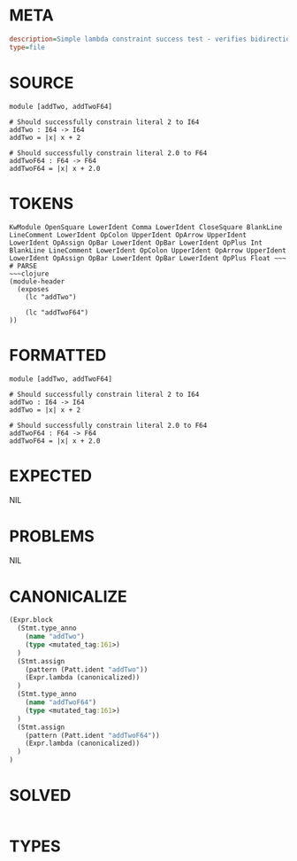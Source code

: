 # META
~~~ini
description=Simple lambda constraint success test - verifies bidirectional type checking works correctly
type=file
~~~
# SOURCE
~~~roc
module [addTwo, addTwoF64]

# Should successfully constrain literal 2 to I64
addTwo : I64 -> I64
addTwo = |x| x + 2

# Should successfully constrain literal 2.0 to F64
addTwoF64 : F64 -> F64
addTwoF64 = |x| x + 2.0
~~~
# TOKENS
~~~text
KwModule OpenSquare LowerIdent Comma LowerIdent CloseSquare BlankLine LineComment LowerIdent OpColon UpperIdent OpArrow UpperIdent LowerIdent OpAssign OpBar LowerIdent OpBar LowerIdent OpPlus Int BlankLine LineComment LowerIdent OpColon UpperIdent OpArrow UpperIdent LowerIdent OpAssign OpBar LowerIdent OpBar LowerIdent OpPlus Float ~~~
# PARSE
~~~clojure
(module-header
  (exposes
    (lc "addTwo")

    (lc "addTwoF64")
))
~~~
# FORMATTED
~~~roc
module [addTwo, addTwoF64]

# Should successfully constrain literal 2 to I64
addTwo : I64 -> I64
addTwo = |x| x + 2

# Should successfully constrain literal 2.0 to F64
addTwoF64 : F64 -> F64
addTwoF64 = |x| x + 2.0
~~~
# EXPECTED
NIL
# PROBLEMS
NIL
# CANONICALIZE
~~~clojure
(Expr.block
  (Stmt.type_anno
    (name "addTwo")
    (type <mutated_tag:161>)
  )
  (Stmt.assign
    (pattern (Patt.ident "addTwo"))
    (Expr.lambda (canonicalized))
  )
  (Stmt.type_anno
    (name "addTwoF64")
    (type <mutated_tag:161>)
  )
  (Stmt.assign
    (pattern (Patt.ident "addTwoF64"))
    (Expr.lambda (canonicalized))
  )
)
~~~
# SOLVED
~~~clojure
~~~
# TYPES
~~~roc
~~~
